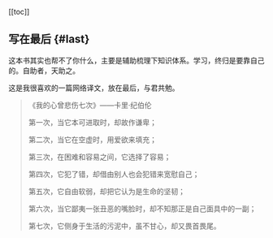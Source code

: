 [[toc]]

## 写在最后 {#last}

这本书其实也帮不了你什么，主要是辅助梳理下知识体系。学习，终归是要靠自己的。自助者，天助之。

这是我很喜欢的一篇网络译文，放在最后，与君共勉。

>《我的心曾悲伤七次》——卡里·纪伯伦
>
> 第一次，当它本可进取时，却故作谦卑；
>
> 第二次，当它在空虚时，用爱欲来填充；
>
> 第三次，在困难和容易之间，它选择了容易；
>
> 第四次，它犯了错，却借由别人也会犯错来宽慰自己；
>
> 第五次，它自由软弱，却把它认为是生命的坚韧；
>
> 第六次，当它鄙夷一张丑恶的嘴脸时，却不知那正是自己面具中的一副；
>
> 第七次，它侧身于生活的污泥中，虽不甘心，却又畏首畏尾。
